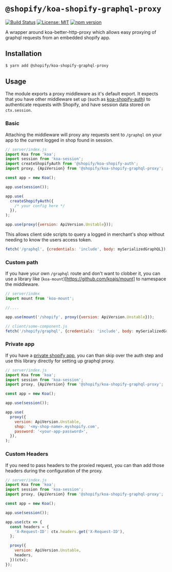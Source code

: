 # `@shopify/koa-shopify-graphql-proxy`

[![Build Status](https://travis-ci.org/Shopify/quilt.svg?branch=master)](https://travis-ci.org/Shopify/quilt)
[![License: MIT](https://img.shields.io/badge/License-MIT-green.svg)](LICENSE.md) [![npm version](https://badge.fury.io/js/%40shopify%2Fkoa-shopify-graphql-proxy.svg)](https://badge.fury.io/js/%40shopify%2Fkoa-shopify-graphql-proxy)

A wrapper around koa-better-http-proxy which allows easy proxying of graphql requests from an embedded shopify app.

## Installation

```bash
$ yarn add @shopify/koa-shopify-graphql-proxy
```

## Usage

The module exports a proxy middleware as it's default export. It expects that you have other middleware set up (such as [koa-shopify-auth](https://github.com/Shopify/quilt/tree/master/packages/koa-shopify-auth)) to authenticate requests with Shopify, and have session data stored on `ctx.session`.

### Basic

Attaching the middleware will proxy any requests sent to `/graphql` on your app to the current logged in shop found in session.

```javascript
// server/index.js
import Koa from 'koa';
import session from 'koa-session';
import createShopifyAuth from '@shopify/koa-shopify-auth';
import proxy, {ApiVersion} from '@shopify/koa-shopify-graphql-proxy';

const app = new Koa();

app.use(session());

app.use(
  createShopifyAuth({
    /* your config here */
  }),
);

app.use(proxy({version: ApiVersion.Unstable}));
```

This allows client side scripts to query a logged in merchant's shop without needing to know the users access token.

```javascript
fetch('/graphql', {credentials: 'include', body: mySerializedGraphQL});
```

### Custom path

If you have your own `/graphql` route and don't want to clobber it, you can use a library like (`koa-mount`)[https://github.com/koajs/mount] to namespace the middleware.

```javascript
// server/index
import mount from 'koa-mount';

//....

app.use(mount('/shopify', proxy({version: ApiVersion.Unstable}));
```

```javascript
// client/some-component.js
fetch('/shopify/graphql', {credentials: 'include', body: mySerializedGraphQL});
```

### Private app

If you have a [private shopify app](https://help.shopify.com/en/manual/apps/private-apps), you can than skip over the auth step and use this library directly for setting up graphql proxy.

```javascript
// server/index.js
import Koa from 'koa';
import session from 'koa-session';
import proxy, {ApiVersion} from '@shopify/koa-shopify-graphql-proxy';

const app = new Koa();

app.use(session());

app.use(
  proxy({
    version: ApiVersion.Unstable,
    shop: '<my-shop-name>.myshopify.com',
    password: '<your-app-password>',
  }),
);
```

### Custom Headers

If you need to pass headers to the proxied request, you can than add those headers during the configuration of the proxy.

```javascript
// server/index.js
import Koa from 'koa';
import session from 'koa-session';
import proxy, {ApiVersion} from '@shopify/koa-shopify-graphql-proxy';

const app = new Koa();

app.use(session());

app.use(ctx => {
  const headers = {
    'X-Request-ID': ctx.headers.get('X-Request-ID'),
  };

  proxy({
    version: ApiVersion.Unstable,
    headers,
  })(ctx);
});
```
